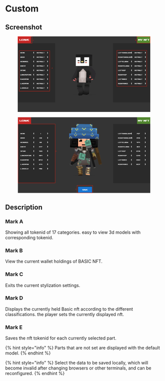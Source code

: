 # Custom

## Screenshot

<div>

<figure><img src="../.gitbook/assets/zidingyi.png" alt=""><figcaption></figcaption></figure>

 

<figure><img src="../.gitbook/assets/zidingyi1.png" alt=""><figcaption></figcaption></figure>

</div>

## Description

### Mark A

Showing all tokenid of 17 categories. easy to view 3d models with corresponding tokenid.

### Mark B

View the current wallet holdings of BASIC NFT.

### Mark C

Exits the current stylization settings.

### Mark D

Displays the currently held Basic nft according to the different classifications. the player sets the currently displayed nft.

### Mark E

Saves the nft tokenid for each currently selected part.



{% hint style="info" %}
Parts that are not set are displayed with the default model.
{% endhint %}

{% hint style="info" %}
Select the data to be saved locally, which will become invalid after changing browsers or other terminals, and can be reconfigured.
{% endhint %}
